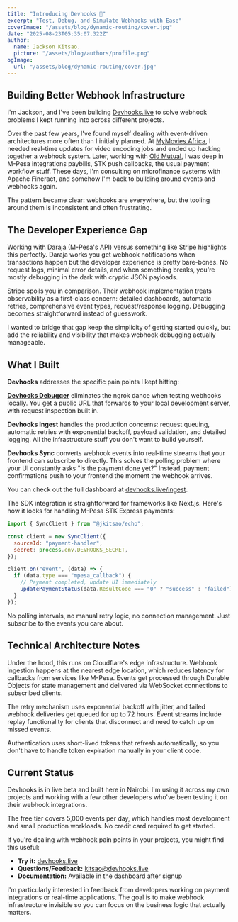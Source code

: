 ```yaml
---
title: "Introducing Devhooks 🚀"
excerpt: "Test, Debug, and Simulate Webhooks with Ease"
coverImage: "/assets/blog/dynamic-routing/cover.jpg"
date: "2025-08-23T05:35:07.322Z"
author:
  name: Jackson Kitsao.
  picture: "/assets/blog/authors/profile.png"
ogImage:
  url: "/assets/blog/dynamic-routing/cover.jpg"
---
```


## Building Better Webhook Infrastructure

I'm Jackson, and I've been building [Devhooks.live](https://www.devhooks.live) to solve webhook problems I kept running into across different projects.

Over the past few years, I've found myself dealing with event-driven architectures more often than I initially planned. At [MyMovies.Africa](https://mymovies.africa), I needed real-time updates for video encoding jobs and ended up hacking together a webhook system. Later, working with [Old Mutual](https://www.oldmutual.co.ke), I was deep in M-Pesa integrations paybills, STK push callbacks, the usual payment workflow stuff. These days, I'm consulting on microfinance systems with Apache Fineract, and somehow I'm back to building around events and webhooks again.

The pattern became clear: webhooks are everywhere, but the tooling around them is inconsistent and often frustrating.

## The Developer Experience Gap

Working with Daraja (M-Pesa's API) versus something like Stripe highlights this perfectly. Daraja works you get webhook notifications when transactions happen but the developer experience is pretty bare-bones. No request logs, minimal error details, and when something breaks, you're mostly debugging in the dark with cryptic JSON payloads.

Stripe spoils you in comparison. Their webhook implementation treats observability as a first-class concern: detailed dashboards, automatic retries, comprehensive event types, request/response logging. Debugging becomes straightforward instead of guesswork.

I wanted to bridge that gap keep the simplicity of getting started quickly, but add the reliability and visibility that makes webhook debugging actually manageable.

## What I Built

**Devhooks** addresses the specific pain points I kept hitting:

**[Devhooks Debugger](https://www.devhooks.live/new-hook)** eliminates the ngrok dance when testing webhooks locally. You get a public URL that forwards to your local development server, with request inspection built in.

**Devhooks Ingest** handles the production concerns: request queuing, automatic retries with exponential backoff, payload validation, and detailed logging. All the infrastructure stuff you don't want to build yourself.

**Devhooks Sync** converts webhook events into real-time streams that your frontend can subscribe to directly. This solves the polling problem where your UI constantly asks "is the payment done yet?" Instead, payment confirmations push to your frontend the moment the webhook arrives.

You can check out the full dashboard at [devhooks.live/ingest](https://devhooks.live/ingest).

The SDK integration is straightforward for frameworks like Next.js. Here's how it looks for handling M-Pesa STK Express payments:

```javascript
import { SyncClient } from "@jkitsao/echo";

const client = new SyncClient({
  sourceId: "payment-handler",
  secret: process.env.DEVHOOKS_SECRET,
});

client.on("event", (data) => {
  if (data.type === "mpesa_callback") {
    // Payment completed, update UI immediately
    updatePaymentStatus(data.ResultCode === "0" ? "success" : "failed");
  }
});
```

No polling intervals, no manual retry logic, no connection management. Just subscribe to the events you care about.

## Technical Architecture Notes

Under the hood, this runs on Cloudflare's edge infrastructure. Webhook ingestion happens at the nearest edge location, which reduces latency for callbacks from services like M-Pesa. Events get processed through Durable Objects for state management and delivered via WebSocket connections to subscribed clients.

The retry mechanism uses exponential backoff with jitter, and failed webhook deliveries get queued for up to 72 hours. Event streams include replay functionality for clients that disconnect and need to catch up on missed events.

Authentication uses short-lived tokens that refresh automatically, so you don't have to handle token expiration manually in your client code.

## Current Status

Devhooks is in live beta and built here in Nairobi. I'm using it across my own projects and working with a few other developers who've been testing it on their webhook integrations.

The free tier covers 5,000 events per day, which handles most development and small production workloads. No credit card required to get started.

If you're dealing with webhook pain points in your projects, you might find this useful:

- **Try it:** [devhooks.live](https://devhooks.live)
- **Questions/Feedback:** kitsao@devhooks.live
- **Documentation:** Available in the dashboard after signup

I'm particularly interested in feedback from developers working on payment integrations or real-time applications. The goal is to make webhook infrastructure invisible so you can focus on the business logic that actually matters.
